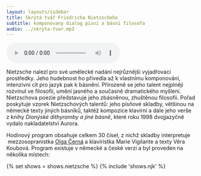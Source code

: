 ```yaml
---
layout: layouts/sidebar
title: Skrytá tvář Friedricha Nietzscheho
subtitle: komponovaný dialog písní a básní filosofa
audio: ../skryta-tvar.mp3
---
```

<div data-controller="vr">
  <audio src="" controls>
    <a href="../skryta-tvar.mp3">Zvuková ukázka</a>
  </audio>
</div>

<div class="applied mt-2">

Nietzsche nalezl pro své umělecké nadání nejrůznější vyjadřovací prostředky.
Jeho hudebnost ho přivedla až k&nbsp;vlastnímu komponování, intenzivní cit pro
jazyk pak k&nbsp;básnění. Přirozeně se jeho talent nejplněji rozvinul ve filosofii,
umění jasného a&nbsp;současně dramatického myšlení. Nietzschova poezie představuje
jeho zbásněnou, zhuštěnou filosofii. Pořad poskytuje vzorek Nietzschových talentů:
jeho písňové skladby, většinou na německé texty jiných básníků, taktéž kompozice
klavírní a&nbsp;dále jeho verše z&nbsp;knihy *Dionýské dithyramby a&nbsp;jiné básně*,
které roku 1998 dvojjazyčně vydalo nakladatelství Aurora.

Hodinový program obsahuje celkem 30 čísel, z&nbsp;nichž skladby interpretuje &nbsp;mezzosopranistka
[Olga Černá](http://www.olgacerna.com/) a&nbsp;klavíristka Marie Vigilante
a&nbsp;texty Věra Koubová. Program existuje v&nbsp;německé a&nbsp;české verzi a&nbsp;byl
proveden na několika místech:

</div>

{% set shows = shows.nietzsche %}
{% include 'shows.njk' %}